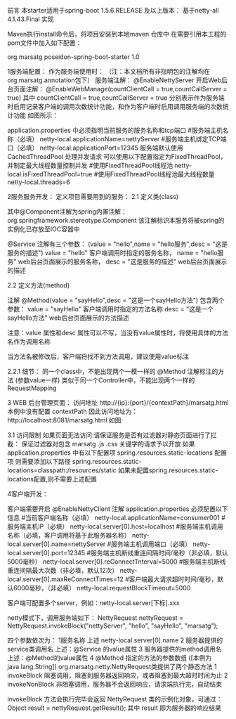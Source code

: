 前言
本starter适用于spring-boot 1.5.6.RELEASE 及以上版本：
基于netty-all 4.1.43.Final 实现

Maven执行install命令后，将项目安装到本地maven 仓库中
在需要引用本工程的pom文件中加入如下配置：

<dependency>
   <groupId>org.marsatg</groupId>
   <artifactId>poseidon-spring-boot-starter</artifactId>
   <version>1.0</version>
</dependency>



1服务端配置：
作为服务端使用时：
（注：本文档所有非指明包的注解均在 org.marsatg.annotation包下）
服务端注解： 
 @EnableNettyServer
开启Web后台页面注解：
@EnableWebManage(countClientCall = true,countCallServer = true)
其中 countClientCall = true,countCallServer = true 分别表示作为服务端时启用记录客户端的调用次数统计功能，和作为客户端时启用调用服务端的次数统计功能
如图所示：





application.properties 中必须指明当前服务的服务名称和tcp端口
#服务端主机名称（必填）
netty-local.applicationName=nettyServer
#服务端主机绑定TCP端口（必填）
netty-local.applicationPort=12345
服务端默认使用CachedThreadPool 处理并发请求
可以使用以下配置指定为FixedThreadPool，并制定最大线程数量控制并发
#使用FixedThreadPool线程池
netty-local.isFixedThreadPool=true
#使用FixedThreadPool线程池最大线程数量
netty-local.threads=6



2服务服务开发：
定义项目需要用到的服务：
2.1 定义类(class)

其中@Component注解为spring内置注解：
org.springframework.stereotype.Component
该注解标识本服务将被spring的实例化已存放至IOC容器中

@Service 注解有三个参数：
(value = "hello",name = "hello服务",desc = "这是服务的描述")
value = "hello" 客户端调用时指定的服务名称，
name = "hello服务" web后台页面展示的服务名称，
desc = "这是服务的描述" web后台页面展示的描述

2.2 定义方法(method)

注解 @Method(value = "sayHello",desc = "这是一个sayHello方法")
包含两个参数：
value = "sayHello" 客户端调用时指定的方法名称
desc = "这是一个sayHello方法" web后台页面展示的方法描述

注意：value 属性和desc 属性可以不写，当没有value属性时，将使用具体的方法名作为调用名称

当方法名被修改后，客户端将找不到方法调用，建议使用value标注


2.2.1 细节：
同一个class中，不能出现两个一模一样的 @Method 注解标注的方法
(参数value一样)
类似于同一个Controller中，不能出现两个一样的RequestMapping




3 WEB 后台管理页面：
访问地址 http://{ip}:{port}/{contextPath}/marsatg.html
本例中没有配置 contextPath 因此访问地址为：
http://localhost:8081/marsatg.html
如图:

3.1 访问限制
如果页面无法访问:请保证服务是否有过滤器对静态页面进行了拦截：
保证过滤器对包含 marsatg  .js  .css  关键字的请求予以开放
如果application.properties 中有以下配置项
spring.resources.static-locations 配置项
则需要添加以下路径
spring.resources.static-locations=classpath:/resources/static
如果未配置spring.resources.static-locations配置,则不需要上述配置



4客户端开发：


客户端需要开启 @EnableNettyClient 注解
application.properties 必须配置以下信息
#当前客户端名称（必填）
netty-local.applicationName=consumer001
#服务端主机IP（必填）
netty-local.server[0].host=localhost
#服务端主机调用名称（必填，客户调用将基于此服务器名称）
netty-local.server[0].name=nettyServer
#服务端主机调用端口（必填）
netty-local.server[0].port=12345
#服务端主机断线重连间隔时间/毫秒（非必填，默认5000毫秒）
netty-local.server[0].reConnectTnterval=5000
#服务端主机断线重连间隔最大次数（非必填，默认12次）
netty-local.server[0].maxReConnectTimes=12
#客户端最大请求超时时间/毫秒，默认6000毫秒，（非必填）
netty-local.requestBlockTimeout=5000


客户端可配置多个server，例如：netty-local.server[下标].xxx





netty模式下，调用服务端如下：
NettyRequest nettyRequest = NettyRequest.invokeBlock("nettyServer", "hello", "sayHello", "marsatg");

四个参数依次为：
1服务名称 上述 netty-local.server[0].name 
2 服务器提供的service类调用名 上述：@Service 的value属性
3 服务器提供的method调用名 上述：@Method的value属性
4 @Method 指定的方法的参数数组 ([本例为java.lang.String])
org.marsatg.netty.NettyRequest类提供了两个静态方法
1 invokeBlock 阻塞调用，阻塞到服务器返回响应，或者阻塞到最大超时时间为止
2 invokeNonBlock 非阻塞调用，服务器不会返回响应，请求端执行完，自动结束

invokeBlock 方法会执行完毕会返回 NettyRequest 类的示例化对象，可通过：
Object result = nettyRequest.getResult();
其中 result 即为服务器的响应结果